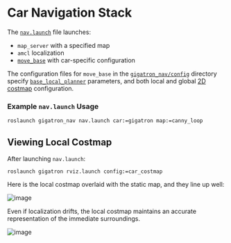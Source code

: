# Car Navigation Stack

The [`nav.launch`](/gigatron_nav/launch/nav.launch) file launches:
* `map_server` with a specified map
* `amcl` localization
* [`move_base`](http://wiki.ros.org/move_base) with car-specific configuration


The configuration files for `move_base` in the [`gigatron_nav/config`](/gigatron_nav/config/) directory specify [`base_local_planner`](wiki.ros.org/base_local_planner) parameters, and both local and global [2D costmap](wiki.ros.org/costmap_2d) configuration.

### Example `nav.launch` Usage

```
roslaunch gigatron_nav nav.launch car:=gigatron map:=canny_loop 
```

## Viewing Local Costmap

After launching `nav.launch`:
```
roslaunch gigatron rviz.launch config:=car_costmap
```

Here is the local costmap overlaid with the static map, and they line up well:

![image](https://cloud.githubusercontent.com/assets/10868851/18414915/4b6f1aac-77ab-11e6-9461-af1b66140ef8.png)

Even if localization drifts, the local costmap maintains an accurate representation of the immediate surroundings.

![image](https://cloud.githubusercontent.com/assets/10868851/18414922/843d6ee2-77ab-11e6-98b3-63df5737278a.png)

